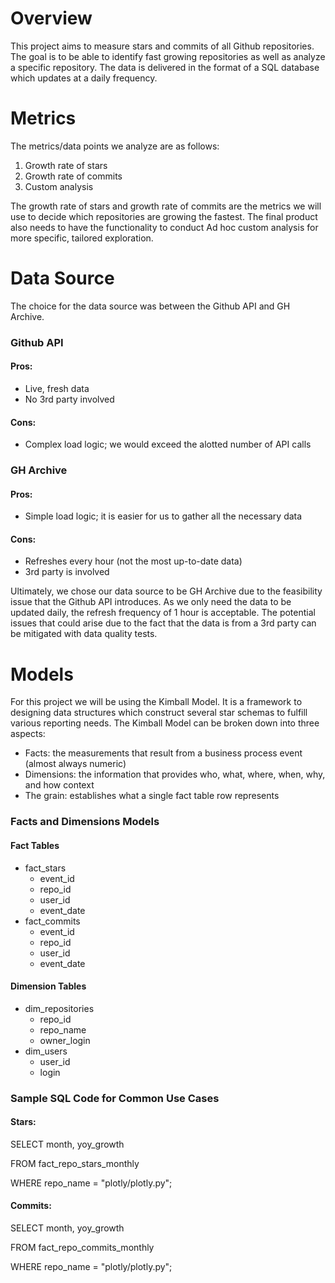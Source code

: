 # Overview
This project aims to measure stars and commits of all Github repositories. The goal is to be able to identify fast growing repositories as well as analyze a specific repository. The data is delivered in the format of a SQL database which updates at a daily frequency.

# Metrics

The metrics/data points we analyze are as follows:

1. Growth rate of stars
2. Growth rate of commits
3. Custom analysis

The growth rate of stars and growth rate of commits are the metrics we will use to decide which repositories are growing the fastest. The final product also needs to have the functionality to conduct Ad hoc custom analysis for more specific, tailored exploration.

# Data Source
The choice for the data source was between the Github API and GH Archive.

### Github API
#### Pros:
* Live, fresh data
* No 3rd party involved
  
#### Cons:
* Complex load logic; we would exceed the alotted number of API calls

### GH Archive
#### Pros:
*  Simple load logic; it is easier for us to gather all the necessary data

#### Cons:
*  Refreshes every hour (not the most up-to-date data)
*  3rd party is involved

Ultimately, we chose our data source to be GH Archive due to the feasibility issue that the Github API introduces. As we only need the data to be updated daily, the refresh frequency of 1 hour is acceptable. The potential issues that could arise due to the fact that the data is from a 3rd party can be mitigated with data quality tests.

# Models

For this project we will be using the Kimball Model. It is a framework to designing data structures which construct several star schemas to fulfill various reporting needs. The Kimball Model can be broken down into three aspects:
* Facts: the measurements that result from a business process event (almost always numeric)
* Dimensions: the information that provides who, what, where, when, why, and how context
* The grain: establishes what a single fact table row represents

### Facts and Dimensions Models
#### Fact Tables
* fact_stars
  * event_id
  * repo_id
  * user_id
  * event_date
* fact_commits
  * event_id
  * repo_id
  * user_id
  * event_date

#### Dimension Tables
* dim_repositories
  * repo_id
  * repo_name
  * owner_login
* dim_users
  * user_id
  * login

 
### Sample SQL Code for Common Use Cases
#### Stars:
SELECT month, yoy_growth

FROM fact_repo_stars_monthly

WHERE repo_name = "plotly/plotly.py";

#### Commits:
SELECT month, yoy_growth

FROM fact_repo_commits_monthly

WHERE repo_name = "plotly/plotly.py";
